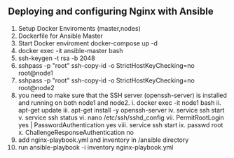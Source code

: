 ## Deploying and configuring Nginx with Ansible

1. Setup Docker Enviroments (master,nodes)
2. Dockerfile for Ansible Master
3. Start Docker enviroment docker-compose up -d
4. docker exec -it ansible-master bash
5. ssh-keygen -t rsa -b 2048
6. sshpass -p "root" ssh-copy-id -o StrictHostKeyChecking=no root@node1
7. sshpass -p "root" ssh-copy-id -o StrictHostKeyChecking=no root@node2
8. you need to make sure that the SSH server (openssh-server) is installed and running on both node1 and node2.
   i. docker exec -it node1 bash
   ii. apt-get update
   iii. apt-get install -y openssh-server
   iv. service ssh start
   v. service ssh status
   vi. nano /etc/ssh/sshd_config
   vii. PermitRootLogin yes | PasswordAuthentication yes
   viii. service ssh start
   ix. passwd root
   x. ChallengeResponseAuthentication no
9. add nginx-playbook.yml and inventory in /ansible directory
10. run ansible-playbook -i inventory nginx-playbook.yml

